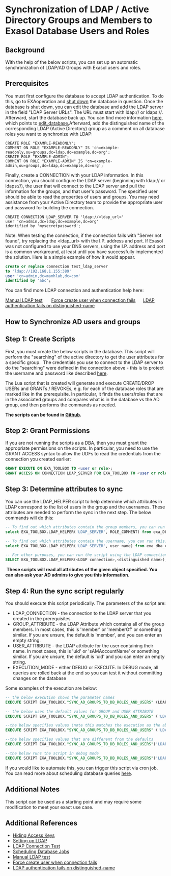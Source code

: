 # Synchronization of LDAP / Active Directory Groups and Members to Exasol Database Users and Roles 
## Background

With the help of the below scripts, you can set up an automatic synchronization of LDAP/AD Groups with Exasol users and roles. 

## Prerequisites

 You must first configure the database to accept LDAP authentication. To do this, go to EXAoperation and [shut down](https://docs.exasol.com/administration/on-premise/manage_database/start_stop_db.htm#DatabaseShutdown) the database in question. Once the database is shut down, you can edit the database and add the LDAP server in the field "LDAP Server URLs". The URL must start with ldap:// or ldaps://. Afterward, start the database back up. You can find more information [here](https://docs.exasol.com/sql/create_user.htm), which points to [edit_database.](https://docs.exasol.com/administration/on-premise/manage_database/edit_database.htm)Afterward, add the distinguished name of the corresponding LDAP (Active Directory) group as a comment on all database roles you want to synchronize with LDAP:
```markup
CREATE ROLE "EXAMPLE-READONLY";  
COMMENT ON ROLE "EXAMPLE-READONLY" IS 'cn=example-readonly,ou=groups,dc=ldap,dc=example,dc=org';   
CREATE ROLE "EXAMPLE-ADMIN";  
COMMENT ON ROLE "EXAMPLE-ADMIN" IS 'cn=example-admin,ou=groups,dc=ldap,dc=example,dc=org';
```
Finally, create a CONNECTION with your LDAP information. In this connection, you should configure the LDAP server (beginning with ldap:// or ldaps://), the user that will connect to the LDAP server and pull the information for the groups, and that user's password. The specified user should be able to read the properties of users and groups. You may need assistance from your Active Directory team to provide the appropriate user and password for building the connection. 


```markup
CREATE CONNECTION LDAP_SERVER TO 'ldap://<ldap_url>' 
user 'cn=admin,dc=ldap,dc=example,dc=org' 
identified by 'mysecretpassword'; 
```
Note: When testing the connection, if the connection fails with "Server not found", try replacing the <ldap_url> with the I.P. address and port. If Exasol was not configured to use your DNS servers, using the I.P. address and port is a common workaround, at least until you have successfully implemented the solution. Here is a simple example of how it would appear. 


```sql
create or replace connection test_ldap_server 
to 'ldap://192.168.1.155:389' 
user 'cn=admin,dc=manhlab,dc=com' 
identified by 'abc';
```
You can find more LDAP connection and authentication help here:

[Manual LDAP test](https://community.exasol.com/t5/database-features/manual-ldap-connection-test/ta-p/1679)       [Force create user when connection fails](https://community.exasol.com/t5/database-features/ldap-error-can-t-contact-ldap-server-use-force-option-to-create/ta-p/1888)      [LDAP authentication fails on distinguished-name](https://community.exasol.com/t5/connect-with-exasol/ldap-authentication-failed-for-distinguished-names-containing/ta-p/836) 

## How to Synchronize AD users and groups

## Step 1: Create Scripts

First, you must create the below scripts in the database. This script will perform the "searching" of the active directory to get the user attributes for a specific group.  The credentials you use to connect to the LDAP server to do the "searching" were defined in the connection above - this is to protect the username and password like described [here](https://docs.exasol.com/6.2/database_concepts/udf_scripts/hide_access_keys_passwords.htm).

The Lua script that is created will generate and execute CREATE/DROP USERs and GRANTs / REVOKEs, e.g. for each of the database roles that are marked like in the prerequisite. In particular, it finds the users/roles that are in the associated groups and compares what is in the database vs the AD group, and then performs the commands as needed.

**The scripts can be found in [Github](https://github.com/exasol/exa-toolbox/blob/master/utilities/ldap_sync.sql).**

## Step 2: Grant Permissions

If you are not running the scripts as a DBA, then you must grant the appropriate permissions on the scripts. In particular, you need to use the GRANT ACCESS syntax to allow the UDFs to read the credentials from the connection you created earlier:


```sql
GRANT EXECUTE ON EXA_TOOLBOX TO <user or role>; 
GRANT ACCESS ON CONNECTION LDAP_SERVER FOR EXA_TOOLBOX TO <user or role>;
```
## Step 3: Determine attributes to sync

You can use the LDAP_HELPER script to help determine which attributes in LDAP correspond to the list of users in the group and the usernames. These attributes are needed to perform the sync in the next step. The below commands will do this:


```sql
-- To find out which attributes contain the group members, you can run this:
select EXA_TOOLBOX.LDAP_HELPER('LDAP_SERVER', ROLE_COMMENT) from exa_Dba_roles where role_name = <role name>

-- To find out which attributes contain the username, you can run this:
select EXA_TOOLBOX.LDAP_HELPER('LDAP_SERVER', user_name) from exa_dba_connections WHERE connection_name = 'LDAP_SERVER'; 

-- For other purposes, you can run the script using the LDAP connection you created and the distinguished name of the object you want to investigate:
SELECT EXA_TOOLBOX.LDAP_HELPER(<LDAP connection>,<distinguished name>);
```
 **These scripts will read all attributes of the given object specified. You can also ask your AD admins to give you this information.**

## Step 4: Run the sync script regularly

You should execute this script periodically. The parameters of the script are:

* LDAP_CONNECTION - the connection to the LDAP server that you created in the prerequisites
* GROUP_ATTRIBUTE - the LDAP Attribute which contains all of the group members. In most cases, this is 'member' or 'memberOf' or something similar. If you are unsure, the default is 'member', and you can enter an empty string.
* USER_ATTRIBUTE - the LDAP attribute for the user containing their name. In most cases, this is 'uid' or 'sAMAccountName' or something similar. If you are unsure, the default is 'uid' and you can enter an empty string.
* EXECUTION_MODE - either DEBUG or EXECUTE. In DEBUG mode, all queries are rolled back at the end so you can test it without committing changes on the database

Some examples of the execution are below:


```sql
-- the below execution shows the parameter names
EXECUTE SCRIPT EXA_TOOLBOX."SYNC_AD_GROUPS_TO_DB_ROLES_AND_USERS" (LDAP_CONNECTION, GROUP_ATTRIBUTE, USER_ATTRIBUTE, EXECUTION_MODE)

-- the below uses the default values for GROUP and USER ATTRIBUTE
EXECUTE SCRIPT EXA_TOOLBOX."SYNC_AD_GROUPS_TO_DB_ROLES_AND_USERS" ('LDAP_SERVER','','','');

--the below specifies values (note this matches the execution as the above because member and uid are the default attributes)
EXECUTE SCRIPT EXA_TOOLBOX."SYNC_AD_GROUPS_TO_DB_ROLES_AND_USERS" ('LDAP_SERVER','member','uid','EXECUTE');

--the below specifies values that are different from the defaults
EXECUTE SCRIPT EXA_TOOLBOX."SYNC_AD_GROUPS_TO_DB_ROLES_AND_USERS"('LDAP_SERVER','memberOf','sAMAccountName', 'EXECUTE');

--the below runs the script in debug mode
EXECUTE SCRIPT EXA_TOOLBOX."SYNC_AD_GROUPS_TO_DB_ROLES_AND_USERS"('LDAP_SERVER','memberOf','sAMAccountName', 'DEBUG');
```

If you would like to automate this, you can trigger this script via cron job. You can read more about scheduling database queries [here](https://community.exasol.com/t5/connect-with-exasol/scheduling-database-jobs/ta-p/1586).

## Additional Notes

This script can be used as a starting point and may require some modification to meet your exact use case. 

## Additional References

* [Hiding Access Keys](https://docs.exasol.com/6.2/database_concepts/udf_scripts/hide_access_keys_passwords.htm)
* [Setting up LDAP](https://docs.exasol.com/6.2/sql/create_user.htm?Highlight=ldap#Authenti3)
* [LDAP Connection Test](https://community.exasol.com/t5/database-features/manual-ldap-connection-test/ta-p/1679)
* [Scheduling Database Jobs](https://community.exasol.com/t5/connect-with-exasol/scheduling-database-jobs/ta-p/1586)
* [Manual LDAP test](https://community.exasol.com/t5/database-features/manual-ldap-connection-test/ta-p/1679)
* [Force create user when connection fails](https://community.exasol.com/t5/database-features/ldap-error-can-t-contact-ldap-server-use-force-option-to-create/ta-p/1888)
* [LDAP authentication fails on distinguished-name](https://community.exasol.com/t5/connect-with-exasol/ldap-authentication-failed-for-distinguished-names-containing/ta-p/836)
